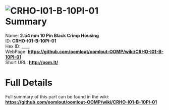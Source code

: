 
![CRHO-I01-B-10PI-01](https://github.com/oomlout/oomlout-OOMP/blob/master/parts/CRHO-I01-B-10PI-01/CRHO-I01-B-10PI-01_420.jpg)   
Summary
=================
  
Name: __2.54 mm 10 Pin Black Crimp Housing__    
ID: __CRHO-I01-B-10PI-01__   
Hex ID: ____   
WebPage: __https://github.com/oomlout/oomlout-OOMP/wiki/CRHO-I01-B-10PI-01__   
Short URL: __http://oom.lt/__   

Full Details
==========================
Full summary of this part can be found in the wiki:   
__https://github.com/oomlout/oomlout-OOMP/wiki/CRHO-I01-B-10PI-01__    

